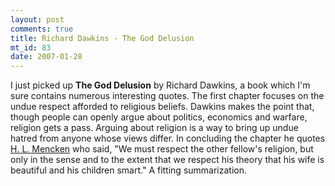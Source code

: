 ```yaml
--- 
layout: post
comments: true
title: Richard Dawkins - The God Delusion
mt_id: 83
date: 2007-01-28
---
```

I just picked up <strong>The God Delusion</strong> by Richard Dawkins, a book which I'm sure contains numerous interesting quotes.  The first chapter focuses on the undue respect afforded to religious beliefs.  Dawkins makes the point that, though people can openly argue about politics, economics and warfare, religion gets a pass.  Arguing about religion is a way to bring up undue hatred from anyone whose views differ.  In concluding the chapter he quotes [H. L. Mencken](http://en.wikipedia.org/wiki/H._L._Mencken) who said, "We must respect the other fellow's religion, but only in the sense and to the extent that we respect his theory that his wife is beautiful and his children smart."  A fitting summarization.
